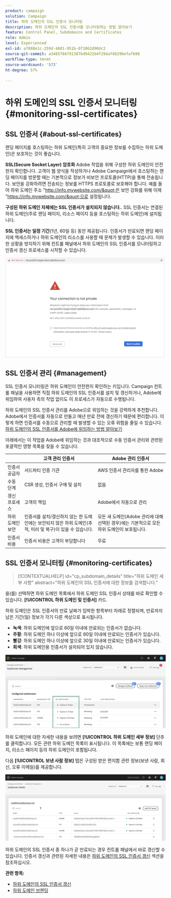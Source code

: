 ```yaml
---
product: campaign
solution: Campaign
title: 하위 도메인의 SSL 인증서 모니터링
description: 하위 도메인의 SSL 인증서를 모니터링하는 방법 알아보기
feature: Control Panel, Subdomains and Certificates
role: Admin
level: Experienced
exl-id: a7888e1c-259d-4601-951b-0f1062d90dc2
source-git-commit: a3485766791387bd9422b4f29daf86296efafb98
workflow-type: tm+mt
source-wordcount: '573'
ht-degree: 57%

---
```


# 하위 도메인의 SSL 인증서 모니터링 {#monitoring-ssl-certificates}

## SSL 인증서 {#about-ssl-certificates}

랜딩 페이지를 호스팅하는 하위 도메인(특히 고객의 중요한 정보를 수집하는 하위 도메인)은 보호하는 것이 좋습니다.

**SSL(Secure Socket Layer) 암호화** Adobe 작업을 위해 구성한 하위 도메인이 안전한지 확인합니다. 고객이 웹 양식을 작성하거나 Adobe Campaign에서 호스팅하는 랜딩 페이지를 방문할 때는 기본적으로 정보가 비보안 프로토콜(HTTP)을 통해 전송됩니다. 보안을 강화하려면 전송되는 정보를 HTTPS 프로토콜로 보호해야 합니다. 예를 들어 하위 도메인 주소 &quot;http://info.mywebsite.com/&quot;은 보안 강화를 위해 이제 &quot;https://info.mywebsite.com/&quot;으로 설정됩니다.

**구성된 하위 도메인 자체에는 SSL 인증서가 설치되지 않습니다.**. SSL 인증서는 연결된 하위 도메인(주로 랜딩 페이지, 리소스 페이지 등을 호스팅하는 하위 도메인)에 설치됩니다.

**SSL 인증서는 일정 기간**(1년, 60일 등) 동안 제공됩니다. 인증서가 만료되면 랜딩 페이지에 액세스하거나 하위 도메인의 리소스를 사용할 때 문제가 발생할 수 있습니다. 이러한 상황을 방지하기 위해 컨트롤 패널에서 하위 도메인의 SSL 인증서를 모니터링하고 인증서 갱신 프로세스를 시작할 수 있습니다.

![](assets/no_certificate.png)

## SSL 인증서 관리 {#management}

SSL 인증서 모니터링은 하위 도메인이 안전한지 확인하는 키입니다. Campaign 컨트롤 패널을 사용하면 직접 하위 도메인의 SSL 인증서를 설치 및 갱신하거나, Adobe에 위임하여 사용자 측의 작업 없이도 이 프로세스가 자동으로 수행됩니다.

하위 도메인의 SSL 인증서 관리를 Adobe으로 위임하는 것을 강력하게 추천합니다. Adobe에서 인증서를 자동으로 만들고 매년 만료 전에 갱신하기 때문에 편리합니다. 이렇게 하면 인증서를 수동으로 관리할 때 발생할 수 있는 오류 위험을 줄일 수 있습니다. [하위 도메인의 SSL 인증서를 Adobe에 위임하는 방법 알아보기](delegate-ssl.md)

아래에서는 이 작업을 Adobe에 위임하는 것과 대조적으로 수동 인증서 관리와 관련된 포괄적인 영향 목록을 찾을 수 있습니다.

|       | 고객 관리 인증서 | Adobe 관리 인증서 |
|  ---  |  ---  |  ---  |
| 인증서 공급자 | 서드파티 인증 기관 | AWS 인증서 관리자를 통한 Adobe |
| 수동 단계 | CSR 생성, 인증서 구매 및 설치 | 없음 |
| 갱신 프로세스 | 고객의 책임 | Adobe에서 자동으로 관리 |
| 하위 도메인 보안 | 인증서를 설치/갱신하지 않는 한 도메인에는 보안되지 않은 하위 도메인(추적, 미러 및 복구)이 있을 수 있습니다. | 모든 새 도메인(Adobe 관리에 대해 선택된 경우)에는 기본적으로 모든 하위 도메인이 보호됩니다. |
| 인증서 비용 | 인증서 비용은 고객이 부담합니다 | 무료 |

## SSL 인증서 모니터링 {#monitoring-certificates}

>[!CONTEXTUALHELP]
>id="cp_subdomain_details"
>title="하위 도메인 세부 사항"
>abstract="하위 도메인의 SSL 인증서에 대한 정보를 검색합니다."

을(를) 선택하면 하위 도메인 목록에서 하위 도메인 SSL 인증서 상태를 바로 확인할 수 있습니다. **[!UICONTROL 하위 도메인 및 인증서]** 카드.

하위 도메인은 SSL 인증서의 만료 날짜가 임박한 항목부터 차례로 정렬되며, 만료까지 남은 기간(일) 정보가 각기 다른 색상으로 표시됩니다.

* **녹색**: 하위 도메인에 앞으로 60일 이내에 만료되는 인증서가 없습니다.
* **주황**: 하위 도메인 하나 이상에 앞으로 60일 이내에 만료되는 인증서가 있습니다.
* **빨강**: 하위 도메인 하나 이상에 앞으로 30일 이내에 만료되는 인증서가 있습니다.
* **회색**: 하위 도메인용 인증서가 설치되어 있지 않습니다.

![](assets/subdomains_list.png)

하위 도메인에 대한 자세한 내용을 보려면 **[!UICONTROL 하위 도메인 세부 정보]** 단추를 클릭합니다.
모든 관련 하위 도메인 목록이 표시됩니다. 이 목록에는 보통 랜딩 페이지, 리소스 페이지 등의 하위 도메인이 포함됩니다.

다음 **[!UICONTROL 보낸 사람 정보]** 탭은 구성된 받은 편지함 관련 정보(보낸 사람, 회신, 오류 이메일)를 제공합니다.

![](assets/subdomain_details.png)

하위 도메인의 SSL 인증서 중 하나가 곧 만료되는 경우 컨트롤 패널에서 바로 갱신할 수 있습니다. 인증서 갱신과 관련된 자세한 내용은 [하위 도메인의 SSL 인증서 갱신](../../subdomains-certificates/using/renewing-subdomain-certificate.md) 섹션을 참조하십시오.

**관련 항목:**

* [하위 도메인의 SSL 인증서 갱신](../../subdomains-certificates/using/renewing-subdomain-certificate.md)
* [하위 도메인 브랜딩](../../subdomains-certificates/using/subdomains-branding.md)
